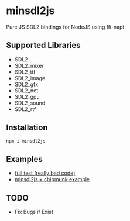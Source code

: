 # minsdl2js
Pure JS SDL2 bindings for NodeJS using ffi-napi
## Supported Libraries
 - SDL2 <br />
 - SDL2_mixer <br />
 - SDL2_ttf <br />
 - SDL2_image <br />
 - SDL2_gfx <br />
 - SDL2_net <br />
 - SDL2_gpu <br />
 - SDL2_sound <br />
 - SDL2_rtf
## Installation
```sh
npm i minsdl2js
```
## Examples
 - [full test (really bad code)](https://github.com/PixelsuftJS/minsdl2js/blob/main/test.js) <br />
 - [minsdl2js + chipmunk example](https://github.com/PixelsuftGames/minsdl2js-chipmunk-example)
## TODO
- Fix Bugs if Exist
